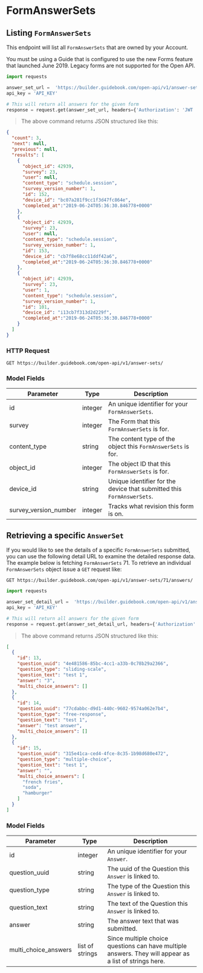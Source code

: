 # FormAnswerSets

## Listing `FormAnswerSets`

This endpoint will list all `FormAnswerSets` that are owned by your Account.

<aside class="notice">
You must be using a Guide that is configured to use the new Forms feature that launched June 2019. Legacy forms are not supported for the Open API.
</aside>


```python
import requests

answer_set_url =  'https://builder.guidebook.com/open-api/v1/answer-sets/?survey=23&object_id=42939'
api_key = 'API_KEY'

# This will return all answers for the given form
response = request.get(answer_set_url, headers={'Authorization': 'JWT ' + api_key})
```

> The above command returns JSON structured like this:

```json
{
  "count": 3,
  "next": null,
  "previous": null,
  "results": [
    {
      "object_id": 42939,
      "survey": 23,
      "user": null,
      "content_type": "schedule.session",
      "survey_version_number": 1,
      "id": 152,
      "device_id": "bc07a281f9cc1f3d47fc864e",
      "completed_at":"2019-06-24T05:36:30.846778+0000"
    },
    {
      "object_id": 42939,
      "survey": 23,
      "user": null,
      "content_type": "schedule.session",
      "survey_version_number": 1,
      "id": 153,
      "device_id": "cb7f8e68cc11ddf42a6",
      "completed_at":"2019-06-24T05:36:30.846778+0000"
    },
    {
      "object_id": 42939,
      "survey": 23,
      "user": 1,
      "content_type": "schedule.session",
      "survey_version_number": 1,
      "id": 101,
      "device_id": "i13cb7f313d2d229f",
      "completed_at":"2019-06-24T05:36:30.846778+0000"
    }
  ]
}
```


### HTTP Request

`GET https://builder.guidebook.com/open-api/v1/answer-sets/`

### Model Fields

Parameter       | Type    | Description
---------       | ------- | -----------
id              | integer  | An unique identifier for your `FormAnswerSets`.
survey          | integer | The Form that this `FormAnswerSets` is for.
content_type	| string  | The content type of the object this `FormAnswerSets` is for.
object_id       | integer | The object ID that this `FormAnswerSets` is for.
device_id	    | string  | Unique identifier for the device that submitted this `FormAnswerSets`.
survey_version_number  | integer  | Tracks what revision this form is on.


## Retrieving a specific `AnswerSet`
If you would like to see the details of a specific `FormAnswerSets` submitted, you can use the following detail URL to examine the detailed response data.  The example below is fetching `FormAnswerSets` 71.
To retrieve an individual `FormAnswerSets` object issue a `GET` request like:

`GET https://builder.guidebook.com/open-api/v1/answer-sets/71/answers/`


```python
import requests

answer_set_detail_url =  'https://builder.guidebook.com/open-api/v1/answer-sets/71/answers/'
api_key = 'API_KEY'

# This will return all answers for the given form
response = request.get(answer_set_detail_url, headers={'Authorization': 'JWT ' + api_key})
```

> The above command returns JSON structured like this:

```json
[
  {
    "id": 13,
    "question_uuid": "4e481586-85bc-4cc1-a33b-0c78b29a2366",
    "question_type": "sliding-scale",
    "question_text": "test 1",
    "answer": "3",
    "multi_choice_answers": []
  },
  {
    "id": 14,
    "question_uuid": "77cdabbc-d9d1-440c-9602-9574a062e7b4",
    "question_type": "free-response",
    "question_text": "test 1",
    "answer": "test answer",
    "multi_choice_answers": []
  },
  {
    "id": 15,
    "question_uuid": "315e41ca-ced4-4fce-8c35-1b98d680e472",
    "question_type": "multiple-choice",
    "question_text": "test 1",
    "answer": "",
    "multi_choice_answers": [
      "french fries",
      "soda",
      "hamburger"
    ]
  }
]
```


### Model Fields

Parameter       | Type    | Description
---------       | ------- | -----------
id              | integer  | An unique identifier for your `Answer`.
question_uuid	| string  | The uuid of the Question this `Answer` is linked to.
question_type   | string  | The type of the Question this `Answer` is linked to.
question_text   | string  | The text of the Question this `Answer` is linked to.
answer    	    | string  | The answer text that was submitted.
multi_choice_answers  | list of strings  | Since multiple choice questions can have multiple answers.  They will appear as a list of strings here.